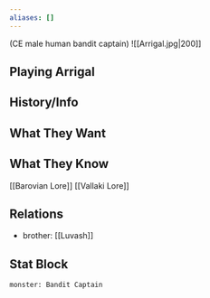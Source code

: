 ```yaml
---
aliases: []
---
```

(CE male human bandit captain)
![[Arrigal.jpg|200]]
## Playing Arrigal

## History/Info

## What They Want

## What They Know
[[Barovian Lore]]
[[Vallaki Lore]]

## Relations
- brother: [[Luvash]]

## Stat Block

```statblock
monster: Bandit Captain
```

```dataviewjs
```

